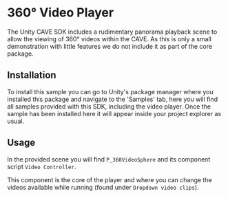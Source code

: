# 360° Video Player
The Unity CAVE SDK includes a rudimentary panorama playback scene to allow the viewing of 360° videos within the CAVE.
As this is only a small demonstration with little features we do not include it as part of the core package.

## Installation
To install this sample you can go to Unity's package manager where you installed this package and navigate to the 'Samples' tab, here you will find all samples provided with this SDK, including the video player.
Once the sample has been installed here it will appear inside your project explorer as usual.

## Usage
In the provided scene you will find `P_360VideoSphere` and its component script `Video Controller`.

This component is the core of the player and where you can change the videos available while running (found under `Dropdown video clips`). 